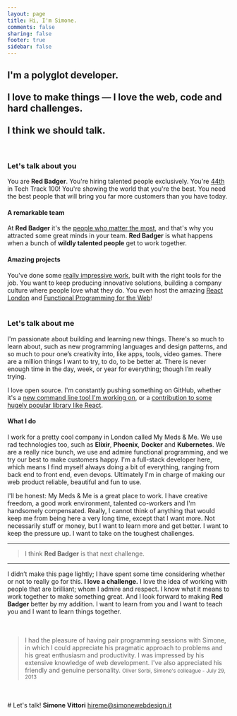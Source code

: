 ```yaml
---
layout: page
title: Hi, I'm Simone.
comments: false
sharing: false
footer: true
sidebar: false
---
```


## I'm a polyglot developer.<br><br>I love to make things — I love the web, code and hard challenges.<br><br>I think we should talk.


<br>


### Let's talk about you

You are **Red Badger**. You're hiring talented people exclusively. You're [44th](https://red-badger.com/about-us/news/2016/09/10/tech-track-100-red-badger-ranked-44th) in Tech Track 100! You're showing the world that you're the best. You need the best people that will bring you far more customers than you have today.

#### A remarkable team

At **Red Badger** it's the [people who matter the most](https://red-badger.com/about-us/people/), and that's why you attracted some great minds in your team. **Red Badger** is what happens when a bunch of **wildly talented people** get to work together.

#### Amazing projects

You've done some [really impressive work](https://red-badger.com/our-work/), built with the right tools for the job. You want to keep producing innovative solutions, building a company culture where people love what they do. You even host the amazing [React London](https://react.london/) and [Functional Programming for the Web](http://www.meetup.com/Functional-Programming-for-the-Web/)!
<br>
<br>
### Let's talk about me

I'm passionate about building and learning new things. There's so much to learn about, such as new programming languages and design patterns, and so much to pour one’s creativity into, like apps, tools, video games. There are a million things I want to try, to do, to be better at. There is never enough time in the day, week, or year for everything; though I’m really trying.

I love open source. I'm constantly pushing something on GitHub, whether it's a [new command line tool I'm working on](https://github.com/simonewebdesign/elm-new), or a [contribution to some hugely popular library like React](https://github.com/facebook/react/pull/5411).
 
#### What I do

I work for a pretty cool company in London called My Meds & Me. We use rad technologies too, such as **Elixir**, **Phoenix**, **Docker** and **Kubernetes**. We are a really nice bunch, we use and admire functional programming, and we try our best to make customers happy. I'm a full-stack developer here, which means I find myself always doing a bit of everything, ranging from back end to front end, even devops. Ultimately I'm in charge of making our web product reliable, beautiful and fun to use.

I'll be honest: My Meds & Me is a great place to work. I have creative freedom, a good work environment, talented co-workers and I'm handsomely compensated. Really, I cannot think of anything that would keep me from being here a very long time, except that I want more. Not necessarily stuff or money, but I want to learn more and get better. I want to keep the pressure up. I want to take on the toughest challenges.

---

> I think **Red Badger** is that next challenge.

---

I didn’t make this page lightly; I have spent some time considering whether or not to really go for this. <b>I love a challenge.</b> I love the idea of working with people that are brilliant; whom I admire and respect. I know what it means to work together to make something great. And I look forward to making **Red Badger** better by my addition. I want to learn from you and I want to teach you and I want to learn things together.
<br>
<br>
<br>
<blockquote style="display: block;">I had the pleasure of having pair programming sessions with Simone, in which I could appreciate his pragmatic approach to problems and his great enthusiasm and productivity. I was impressed by his extensive knowledge of web development. I've also appreciated his friendly and genuine personality.    
<small style="width: 100%; text-align: right;" class="basic-alignment right">Oliver Sorbi, Simone's colleague - July 29, 2013</small>
</blockquote>
<br>
<br>
<section class="lets-talk">
# Let's talk!
<strong>Simone Vittori</strong>
<a href="mailto:hireme@simonewebdesign.it" title="drop me an email!"/>hireme@simonewebdesign.it</a>
</section>
